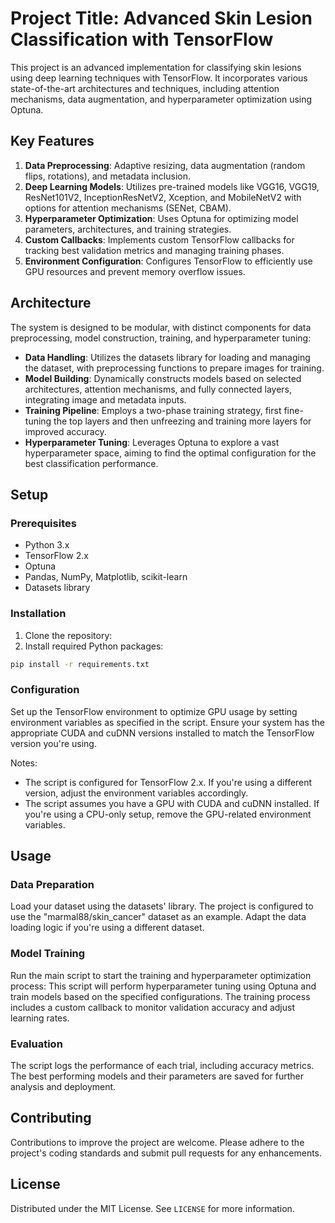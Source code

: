 # Project Title: Advanced Skin Lesion Classification with TensorFlow
This project is an advanced implementation for classifying skin lesions using deep learning techniques with TensorFlow. It incorporates various state-of-the-art architectures and techniques, including attention mechanisms, data augmentation, and hyperparameter optimization using Optuna.

## Key Features
1. **Data Preprocessing**: Adaptive resizing, data augmentation (random flips, rotations), and metadata inclusion.
2. **Deep Learning Models**: Utilizes pre-trained models like VGG16, VGG19, ResNet101V2, InceptionResNetV2, Xception, and MobileNetV2 with options for attention mechanisms (SENet, CBAM).
3. **Hyperparameter Optimization**: Uses Optuna for optimizing model parameters, architectures, and training strategies.
4. **Custom Callbacks**: Implements custom TensorFlow callbacks for tracking best validation metrics and managing training phases.
5. **Environment Configuration**: Configures TensorFlow to efficiently use GPU resources and prevent memory overflow issues.

## Architecture
The system is designed to be modular, with distinct components for data preprocessing, model construction, training, and hyperparameter tuning:

- **Data Handling**: Utilizes the datasets library for loading and managing the dataset, with preprocessing functions to prepare images for training.
- **Model Building**: Dynamically constructs models based on selected architectures, attention mechanisms, and fully connected layers, integrating image and metadata inputs.
- **Training Pipeline**: Employs a two-phase training strategy, first fine-tuning the top layers and then unfreezing and training more layers for improved accuracy.
- **Hyperparameter Tuning**: Leverages Optuna to explore a vast hyperparameter space, aiming to find the optimal configuration for the best classification performance.

## Setup
### Prerequisites
- Python 3.x
- TensorFlow 2.x
- Optuna
- Pandas, NumPy, Matplotlib, scikit-learn
- Datasets library

### Installation
1. Clone the repository:
2. Install required Python packages:

```bash
pip install -r requirements.txt
```

### Configuration
Set up the TensorFlow environment to optimize GPU usage by setting environment variables as specified in the script. Ensure your system has the appropriate CUDA and cuDNN versions installed to match the TensorFlow version you're using.

Notes:
* The script is configured for TensorFlow 2.x. If you're using a different version, adjust the environment variables accordingly.
* The script assumes you have a GPU with CUDA and cuDNN installed. If you're using a CPU-only setup, remove the GPU-related environment variables.

## Usage
### Data Preparation
Load your dataset using the datasets' library. The project is configured to use the "marmal88/skin_cancer" dataset as an example. Adapt the data loading logic if you're using a different dataset.

### Model Training
Run the main script to start the training and hyperparameter optimization process:
This script will perform hyperparameter tuning using Optuna and train models based on the specified configurations. The training process includes a custom callback to monitor validation accuracy and adjust learning rates.

### Evaluation
The script logs the performance of each trial, including accuracy metrics. The best performing models and their parameters are saved for further analysis and deployment.

## Contributing
Contributions to improve the project are welcome. Please adhere to the project's coding standards and submit pull requests for any enhancements.

## License

Distributed under the MIT License. See `LICENSE` for more information.
